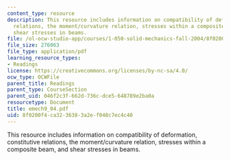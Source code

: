 ```yaml
---
content_type: resource
description: This resource includes information on compatibility of deformation, constitutive
  relations, the moment/curvature relation, stresses within a composite beam, and
  shear stresses in beams.
file: /ol-ocw-studio-app/courses/1-050-solid-mechanics-fall-2004/8f0200f4ca3236383a2ef048c7ec4c40_emech9_04.pdf
file_size: 276063
file_type: application/pdf
learning_resource_types:
- Readings
license: https://creativecommons.org/licenses/by-nc-sa/4.0/
ocw_type: OCWFile
parent_title: Readings
parent_type: CourseSection
parent_uid: 046f2c3f-662d-736c-dce5-648789e2ba0a
resourcetype: Document
title: emech9_04.pdf
uid: 8f0200f4-ca32-3638-3a2e-f048c7ec4c40
---
```

This resource includes information on compatibility of deformation, constitutive relations, the moment/curvature relation, stresses within a composite beam, and shear stresses in beams.